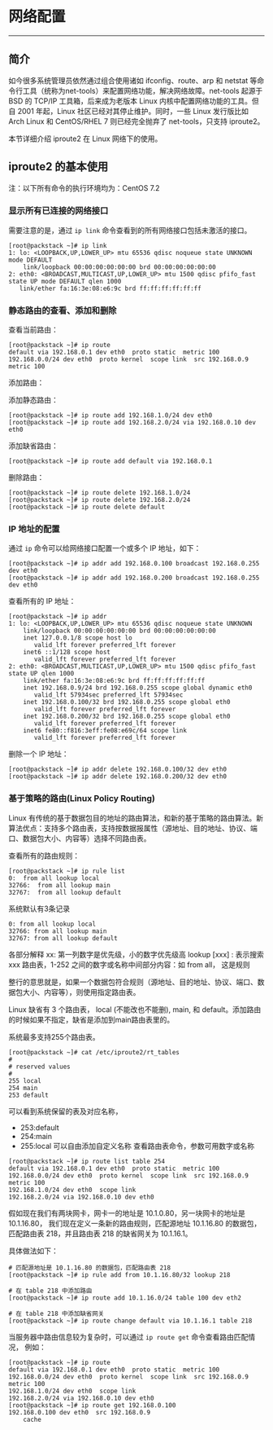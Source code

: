 # 网络配置

----

## 简介

如今很多系统管理员依然通过组合使用诸如 ifconfig、route、arp 和 netstat 等命令行工具（统称为net-tools）来配置网络功能，解决网络故障。net-tools 起源于 BSD 的 TCP/IP 工具箱，后来成为老版本 Linux 内核中配置网络功能的工具。但自 2001 年起，Linux 社区已经对其停止维护。同时，一些 Linux 发行版比如 Arch Linux 和 CentOS/RHEL 7 则已经完全抛弃了 net-tools，只支持 iproute2。

本节详细介绍 iproute2 在 Linux 网络下的使用。

## iproute2 的基本使用

注：以下所有命令的执行环境均为：CentOS 7.2

### 显示所有已连接的网络接口

  需要注意的是，通过 `ip link` 命令查看到的所有网络接口包括未激活的接口。

```
[root@packstack ~]# ip link
1: lo: <LOOPBACK,UP,LOWER_UP> mtu 65536 qdisc noqueue state UNKNOWN mode DEFAULT
    link/loopback 00:00:00:00:00:00 brd 00:00:00:00:00:00
2: eth0: <BROADCAST,MULTICAST,UP,LOWER_UP> mtu 1500 qdisc pfifo_fast state UP mode DEFAULT qlen 1000
   link/ether fa:16:3e:08:e6:9c brd ff:ff:ff:ff:ff:ff
```

### 静态路由的查看、添加和删除

查看当前路由：

```
[root@packstack ~]# ip route
default via 192.168.0.1 dev eth0  proto static  metric 100
192.168.0.0/24 dev eth0  proto kernel  scope link  src 192.168.0.9  metric 100
```

添加路由：

  添加静态路由：
  
```
[root@packstack ~]# ip route add 192.168.1.0/24 dev eth0
[root@packstack ~]# ip route add 192.168.2.0/24 via 192.168.0.10 dev eth0
```

  添加缺省路由：

```
[root@packstack ~]# ip route add default via 192.168.0.1
```

删除路由：


```
[root@packstack ~]# ip route delete 192.168.1.0/24
[root@packstack ~]# ip route delete 192.168.2.0/24
[root@packstack ~]# ip route delete default
```


### IP 地址的配置

通过 `ip` 命令可以给网络接口配置一个或多个 IP 地址，如下：

```
[root@packstack ~]# ip addr add 192.168.0.100 broadcast 192.168.0.255 dev eth0
[root@packstack ~]# ip addr add 192.168.0.200 broadcast 192.168.0.255 dev eth0
```

查看所有的 IP 地址：

```
[root@packstack ~]# ip addr
1: lo: <LOOPBACK,UP,LOWER_UP> mtu 65536 qdisc noqueue state UNKNOWN
    link/loopback 00:00:00:00:00:00 brd 00:00:00:00:00:00
    inet 127.0.0.1/8 scope host lo
       valid_lft forever preferred_lft forever
    inet6 ::1/128 scope host
       valid_lft forever preferred_lft forever
2: eth0: <BROADCAST,MULTICAST,UP,LOWER_UP> mtu 1500 qdisc pfifo_fast state UP qlen 1000
    link/ether fa:16:3e:08:e6:9c brd ff:ff:ff:ff:ff:ff
    inet 192.168.0.9/24 brd 192.168.0.255 scope global dynamic eth0
       valid_lft 57934sec preferred_lft 57934sec
    inet 192.168.0.100/32 brd 192.168.0.255 scope global eth0
       valid_lft forever preferred_lft forever
    inet 192.168.0.200/32 brd 192.168.0.255 scope global eth0
       valid_lft forever preferred_lft forever
    inet6 fe80::f816:3eff:fe08:e69c/64 scope link
       valid_lft forever preferred_lft forever
```

删除一个 IP 地址：

```
[root@packstack ~]# ip addr delete 192.168.0.100/32 dev eth0
[root@packstack ~]# ip addr delete 192.168.0.200/32 dev eth0
```


### 基于策略的路由(Linux Policy Routing)

Linux 有传统的基于数据包目的地址的路由算法，和新的基于策略的路由算法。新算法优点：支持多个路由表，支持按数据报属性（源地址、目的地址、协议、端口、数据包大小、内容等）选择不同路由表。

查看所有的路由规则：

```
[root@packstack ~]# ip rule list
0:	from all lookup local
32766:	from all lookup main
32767:	from all lookup default
```
    
系统默认有3条记录

```
0: from all lookup local
32766: from all lookup main
32767: from all lookup default
```

各部分解释
xx: 第一列数字是优先级，小的数字优先级高
lookup [xxx] : 表示搜索 xxx 路由表，1-252 之间的数字或名称中间部分内容：如 from all， 这是规则

整行的意思就是，如果一个数据包符合规则（源地址、目的地址、协议、端口、数据包大小、内容等），则使用指定路由表。

Linux 缺省有 3 个路由表， local (不能改也不能删), main, 和 default。添加路由的时候如果不指定，缺省是添加到main路由表里的。

系统最多支持255个路由表。

```
[root@packstack ~]# cat /etc/iproute2/rt_tables
#
# reserved values
#
255	local
254	main
253	default
```

 可以看到系统保留的表及对应名称，
  * 253:default 
  * 254:main 
  * 255:local
 可以自由添加自定义名称
 查看路由表命令，参数可用数字或名称


```
[root@packstack ~]# ip route list table 254
default via 192.168.0.1 dev eth0  proto static  metric 100
192.168.0.0/24 dev eth0  proto kernel  scope link  src 192.168.0.9  metric 100
192.168.1.0/24 dev eth0  scope link
192.168.2.0/24 via 192.168.0.10 dev eth0
```

假如现在我们有两块网卡，网卡一的地址是 10.1.0.80，另一块网卡的地址是 10.1.16.80， 我们现在定义一条新的路由规则，匹配源地址 10.1.16.80 的数据包，
匹配路由表 218，并且路由表 218 的缺省网关为 10.1.16.1。

具体做法如下：

```
# 匹配源地址是 10.1.16.80 的数据包，匹配路由表 218
[root@packstack ~]# ip rule add from 10.1.16.80/32 lookup 218 

# 在 table 218 中添加路由
[root@packstack ~]# ip route add 10.1.16.0/24 table 100 dev eth2

# 在 table 218 中添加缺省网关
[root@packstack ~]# ip route change default via 10.1.16.1 table 218
```
    
当服务器中路由信息较为复杂时，可以通过 `ip route get` 命令查看路由匹配情况，
例如：

```
[root@packstack ~]# ip route
default via 192.168.0.1 dev eth0  proto static  metric 100
192.168.0.0/24 dev eth0  proto kernel  scope link  src 192.168.0.9  metric 100
192.168.1.0/24 dev eth0  scope link
192.168.2.0/24 via 192.168.0.10 dev eth0
[root@packstack ~]# ip route get 192.168.0.100
192.168.0.100 dev eth0  src 192.168.0.9
    cache
```

